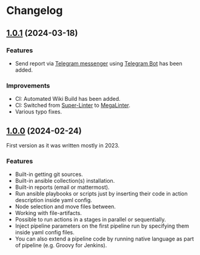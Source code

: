 <!-- markdownlint-disable MD007 MD024 MD041 -->
# Changelog

## [1.0.1](https://github.com/alexanderbazhenoff/jenkins-universal-wrapper-pipeline/pull/1) (2024-03-18)

### Features

- Send report via [Telegram messenger](https://telegram.org/) using
  [Telegram Bot](https://core.telegram.org/bots/tutorial) has been added.

### Improvements

- CI: Automated Wiki Build has been added.
- CI: Switched from [Super-Linter](https://github.com/super-linter/super-linter)
  to [MegaLinter](https://megalinter.io/).
- Various typo fixes.

## [1.0.0](https://github.com/alexanderbazhenoff/jenkins-universal-wrapper-pipeline/pull/1) (2024-02-24)

First version as it was written mostly in 2023.

### Features

- Built-in getting git sources.
- Built-in ansible collection(s) installation.
- Built-in reports (email or mattermost).
- Run ansible playbooks or scripts just by inserting their code in action description inside yaml config.
- Node selection and move files between.
- Working with file-artifacts.
- Possible to run actions in a stages in parallel or sequentially.
- Inject pipeline parameters on the first pipeline run by specifying them inside yaml config files.
- You can also extend a pipeline code by running native language as part of pipeline (e.g. Groovy for Jenkins).
